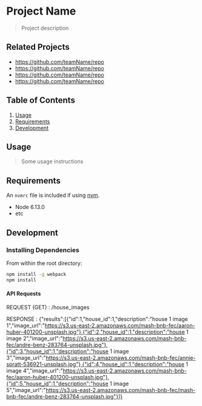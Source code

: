 # Project Name

> Project description

## Related Projects

  - https://github.com/teamName/repo
  - https://github.com/teamName/repo
  - https://github.com/teamName/repo
  - https://github.com/teamName/repo

## Table of Contents

1. [Usage](#Usage)
1. [Requirements](#requirements)
1. [Development](#development)

## Usage

> Some usage instructions

## Requirements

An `nvmrc` file is included if using [nvm](https://github.com/creationix/nvm).

- Node 6.13.0
- etc

## Development

### Installing Dependencies

From within the root directory:

```sh
npm install -g webpack
npm install
```

#### API Requests

REQUEST (GET) : /house_images


RESPONSE :
{"results":[{"id":1,"house_id":1,"description":"house 1 image 1","image_url":"https://s3.us-east-2.amazonaws.com/mash-bnb-fec/aaron-huber-401200-unsplash.jpg"},{"id":2,"house_id":1,"description":"house 1 image 2","image_url":"https://s3.us-east-2.amazonaws.com/mash-bnb-fec/andre-benz-283764-unsplash.jpg"},{"id":3,"house_id":1,"description":"house 1 image 3","image_url":"https://s3.us-east-2.amazonaws.com/mash-bnb-fec/annie-spratt-536921-unsplash.jpg"},{"id":4,"house_id":1,"description":"house 1 image 4","image_url":"https://s3.us-east-2.amazonaws.com/mash-bnb-fec/aaron-huber-401200-unsplash.jpg"},{"id":5,"house_id":1,"description":"house 1 image 5","image_url":"https://s3.us-east-2.amazonaws.com/mash-bnb-fec/mash-bnb-fec/andre-benz-283764-unsplash.jpg"}]}

